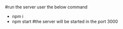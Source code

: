 #run the server user the below command
- npm i
- npm start
#the server will be started in the port 3000